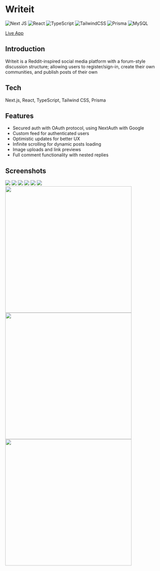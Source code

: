 # Writeit
![Next JS](https://img.shields.io/badge/Next-black?style=for-the-badge&logo=next.js&logoColor=white)
![React](https://img.shields.io/badge/react-%2320232a.svg?style=for-the-badge&logo=react&logoColor=%2361DAFB)
![TypeScript](https://img.shields.io/badge/typescript-%23007ACC.svg?style=for-the-badge&logo=typescript&logoColor=white)
![TailwindCSS](https://img.shields.io/badge/tailwindcss-%2338B2AC.svg?style=for-the-badge&logo=tailwind-css&logoColor=white)
![Prisma](https://img.shields.io/badge/Prisma-3982CE?style=for-the-badge&logo=Prisma&logoColor=white)
![MySQL](https://img.shields.io/badge/mysql-%2300f.svg?style=for-the-badge&logo=mysql&logoColor=white)

[Live App](https://open-ai-chat-bot-nine.vercel.app/)

## Introduction
Writeit is a Reddit-inspired social media platform with a forum-style discussion structure; allowing users to
register/sign-in, create their own communities, and publish posts of their own

## Tech
Next.js, React, TypeScript, Tailwind CSS, Prisma

## Features
<ul>
  <li>Secured auth with OAuth protocol, using NextAuth with Google</li>
  <li>Custom feed for authenticated users</li>
  <li>Optimistic updates for better UX</li>
  <li>Infinite scrolling for dynamic posts loading</li>
  <li>Image uploads and link previews</li>
  <li>Full comment functionality with nested replies</li> 
</ul>

## Screenshots
<img src="public/images/home.png">
<img src="public/images/sign-in.png">
<img src="public/images/community.png">
<img src="public/images/post.png">
<img src="public/images/create_community.png">
<img src="public/images/create_post.png">

<img src="public/images/m1.png" width="400">
<img src="public/images/m2.png" width="400">
<img src="public/images/m3.png" width="400">
